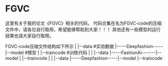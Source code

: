 # FGVC
这里有关于我的论文《FGVC》相关的代码， 代码合集在名为FGVC-code的压缩文件中，请各位自行取用，希望能够帮助到大家！！！ 其他还有一些模型的运行结果也请大家自行取用。

FGVC-code压缩文件结构如下所示
|                     |--data  #实验数据
|-----Deepfashion-----|--model #模型
|                     |--traincode #训练代码
|
|                     |--data 
|-----FashionAi-------|--model 
|                     |--traincode
|
|                     |--data
|-----Deepfashion-----|--model
                      |--traincode

